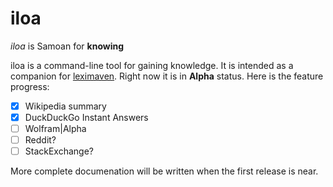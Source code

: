 # iloa

*iloa* is Samoan for **knowing**

iloa is a command-line tool for gaining knowledge. It is intended as a companion for [leximaven](https://github.com/drawnepicenter/leximaven). Right now it is in **Alpha** status. Here is the feature progress:

- [x] Wikipedia summary
- [x] DuckDuckGo Instant Answers
- [ ] Wolfram|Alpha
- [ ] Reddit?
- [ ] StackExchange?

More complete documenation will be written when the first release is near.
